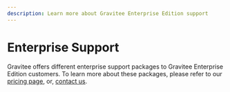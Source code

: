 ```yaml
---
description: Learn more about Gravitee Enterprise Edition support
---
```


# Enterprise Support

Gravitee offers different enterprise support packages to Gravitee Enterprise Edition customers. To learn more about these packages, please refer to our [pricing page](https://www.gravitee.io/pricing), or, [contact us](https://www.gravitee.io/contact-us).
